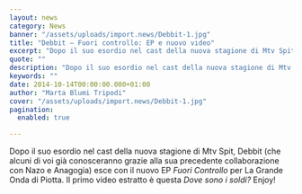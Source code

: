 ```yaml
---
layout: news
category: News
banner: "/assets/uploads/import.news/Debbit-1.jpg"
title: "Debbit – Fuori controllo: EP e nuovo video"
excerpt: "Dopo il suo esordio nel cast della nuova stagione di Mtv Spit, Debbit (che alcuni di voi già conosceranno grazie alla sua precedente collaborazione con Nazo e Anagogia) esce con il nuovo EP Fuori Controllo per La Grande Onda di Piotta. Il primo video estratto è questa Dove sono i soldi?  Enjoy!"
quote: ""
description: "Dopo il suo esordio nel cast della nuova stagione di Mtv Spit, Debbit (che alcuni di voi già conosceranno grazie alla sua precedente collaborazione con Nazo e Anagogia) esce con il nuovo EP Fuori Controllo per La Grande Onda di Piotta. Il primo video estratto è questa Dove sono i soldi?  Enjoy!"
keywords: ""
date: 2014-10-14T00:00:00.000+01:00
author: "Marta Blumi Tripodi"
cover: "/assets/uploads/import.news/Debbit-1.jpg"
pagination:
  enabled: true

---
```


[](https://hotmc.com/wp-content/uploads/2014/10/Debbit-1.jpg)

Dopo il suo esordio nel cast della nuova stagione di Mtv Spit, Debbit (che alcuni di voi già conosceranno grazie alla sua precedente collaborazione con Nazo e Anagogia) esce con il nuovo EP _Fuori Controllo_ per La Grande Onda di Piotta. Il primo video estratto è questa _Dove sono i soldi?_ Enjoy!